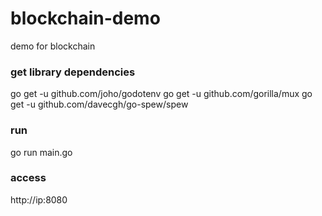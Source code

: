 # blockchain-demo
demo for blockchain
### get library dependencies
go get -u github.com/joho/godotenv
go get -u github.com/gorilla/mux 
go get -u github.com/davecgh/go-spew/spew
### run 
go run main.go
### access
http://ip:8080
